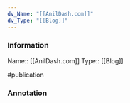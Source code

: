 ```yaml
---
dv_Name: "[[AnilDash.com]]"
dv_Type: "[[Blog]]"
---
```

### Information

Name:: [[AnilDash.com]]
Type:: [[Blog]]

#publication


### Annotation

